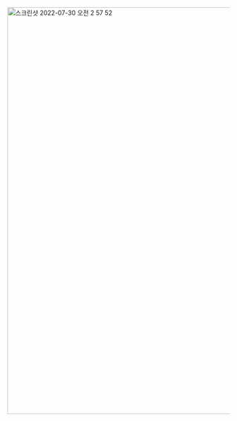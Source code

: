 <img width="923" alt="스크린샷 2022-07-30 오전 2 57 52" src="https://user-images.githubusercontent.com/98959780/181818376-293e0590-cb10-4b87-8430-73aca8213cac.png">

